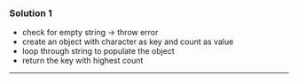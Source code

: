 ### Solution 1

- check for empty string -> throw error
- create an object with character as key and count as value
- loop through string to populate the object
- return the key with highest count

---